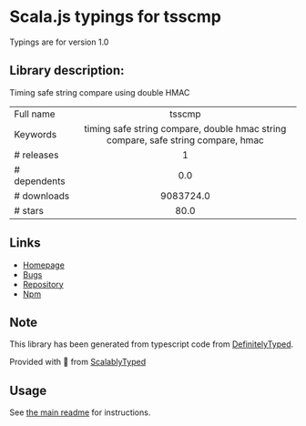 
# Scala.js typings for tsscmp

Typings are for version 1.0

## Library description:
Timing safe string compare using double HMAC

|                    |                 |
| ------------------ | :-------------: |
| Full name          | tsscmp |
| Keywords           | timing safe string compare, double hmac string compare, safe string compare, hmac |
| # releases         | 1 |
| # dependents       | 0.0 |
| # downloads        | 9083724.0 |
| # stars            | 80.0 |

## Links
- [Homepage](https://github.com/suryagh/tsscmp#readme)
- [Bugs](https://github.com/suryagh/tsscmp/issues)
- [Repository](https://github.com/suryagh/tsscmp)
- [Npm](https://www.npmjs.com/package/tsscmp)
    


## Note
This library has been generated from typescript code from [DefinitelyTyped](https://definitelytyped.org).

Provided with :purple_heart: from [ScalablyTyped](https://github.com/oyvindberg/ScalablyTyped)

## Usage
See [the main readme](../../readme.md) for instructions.


